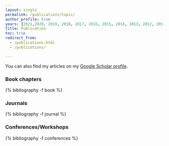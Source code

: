 ```yaml
---
layout: single
permalink: /publications/topic/
author_profile: true
years: [2021,2020, 2019, 2018, 2017, 2016, 2015, 2014, 2013, 2012, 2011, 2010, 2009, 2008, 2007]
title: Publication
toc: true
redirect_from:
  - /publications.html
  - /publications/

---
```


<p>
You can also find my articles on my
<a href= "{{site.data.profile.googlescholar}}" target="_blank"> Google Scholar profile</a>.  
</p>

<!-- <a href="/publications/topic/"><button type="button" class="btn" style="outline:none">By Topic </button></a> -->
<!-- <a href="/publications/year"><button type="button" class="btn" style="outline:none">By Year  </button></a> -->

<!-- book -->
<h3  class="pubyear">Book chapters</h3>
{% bibliography -f book %}

<!-- Applications in Biology -->
<h3  class="pubyear">Journals</h3>
{% bibliography -f journal %}


<!-- High Dimensional Statistics -->
<h3  class="pubyear">Conferences/Workshops</h3>
{% bibliography -f conferences %}

